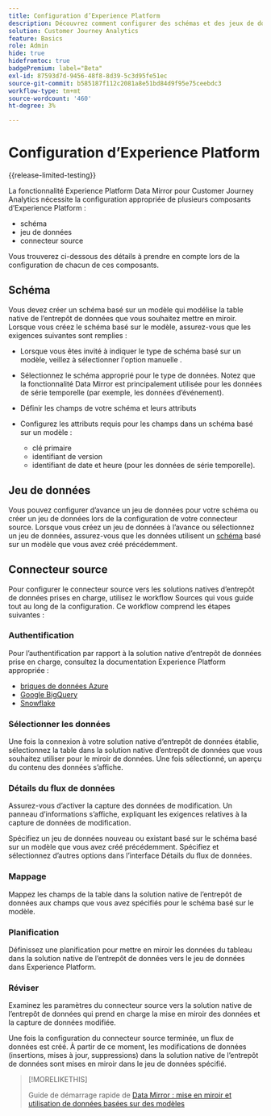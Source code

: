 ```yaml
---
title: Configuration d’Experience Platform
description: Découvrez comment configurer des schémas et des jeux de données pour Experience Platform Data Mirror for Customer Journey Analytics.
solution: Customer Journey Analytics
feature: Basics
role: Admin
hide: true
hidefromtoc: true
badgePremium: label="Beta"
exl-id: 87593d7d-9456-48f8-8d39-5c3d95fe51ec
source-git-commit: b585187f112c2081a8e51bd84d9f95e75ceebdc3
workflow-type: tm+mt
source-wordcount: '460'
ht-degree: 3%

---
```


# Configuration d’Experience Platform

{{release-limited-testing}}

La fonctionnalité Experience Platform Data Mirror pour Customer Journey Analytics nécessite la configuration appropriée de plusieurs composants d’Experience Platform :

* schéma
* jeu de données
* connecteur source

Vous trouverez ci-dessous des détails à prendre en compte lors de la configuration de chacun de ces composants.

## Schéma

Vous devez créer un schéma basé sur un modèle qui modélise la table native de l’entrepôt de données que vous souhaitez mettre en miroir. Lorsque vous créez le schéma basé sur le modèle, assurez-vous que les exigences suivantes sont remplies :

* Lorsque vous êtes invité à indiquer le type de schéma basé sur un modèle, veillez à sélectionner l&#39;option manuelle .
* Sélectionnez le schéma approprié pour le type de données. Notez que la fonctionnalité Data Mirror est principalement utilisée pour les données de série temporelle (par exemple, les données d’événement).

* Définir les champs de votre schéma et leurs attributs
* Configurez les attributs requis pour les champs dans un schéma basé sur un modèle :

   * clé primaire
   * identifiant de version
   * identifiant de date et heure (pour les données de série temporelle).

## Jeu de données

Vous pouvez configurer d’avance un jeu de données pour votre schéma ou créer un jeu de données lors de la configuration de votre connecteur source.
Lorsque vous créez un jeu de données à l’avance ou sélectionnez un jeu de données, assurez-vous que les données utilisent un [schéma](#schema) basé sur un modèle que vous avez créé précédemment.


## Connecteur source

Pour configurer le connecteur source vers les solutions natives d’entrepôt de données prises en charge, utilisez le workflow Sources qui vous guide tout au long de la configuration. Ce workflow comprend les étapes suivantes :

### Authentification

Pour l’authentification par rapport à la solution native d’entrepôt de données prise en charge, consultez la documentation Experience Platform appropriée :

* [briques de données Azure](https://experienceleague.adobe.com/fr/docs/experience-platform/sources/connectors/databases/databricks)
* [Google BigQuery](https://experienceleague.adobe.com/fr/docs/experience-platform/sources/connectors/databases/bigquery)
* [Snowflake](https://experienceleague.adobe.com/fr/docs/experience-platform/sources/connectors/databases/snowflake)


### Sélectionner les données

Une fois la connexion à votre solution native d’entrepôt de données établie, sélectionnez la table dans la solution native d’entrepôt de données que vous souhaitez utiliser pour le miroir de données. Une fois sélectionné, un aperçu du contenu des données s’affiche.


### Détails du flux de données

Assurez-vous d’activer la capture des données de modification. Un panneau d’informations s’affiche, expliquant les exigences relatives à la capture de données de modification.

Spécifiez un jeu de données nouveau ou existant basé sur le schéma basé sur un modèle que vous avez créé précédemment. Spécifiez et sélectionnez d’autres options dans l’interface Détails du flux de données.


### Mappage

Mappez les champs de la table dans la solution native de l’entrepôt de données aux champs que vous avez spécifiés pour le schéma basé sur le modèle.


### Planification

Définissez une planification pour mettre en miroir les données du tableau dans la solution native de l’entrepôt de données vers le jeu de données dans Experience Platform.


### Réviser

Examinez les paramètres du connecteur source vers la solution native de l’entrepôt de données qui prend en charge la mise en miroir des données et la capture de données modifiée.


Une fois la configuration du connecteur source terminée, un flux de données est créé. À partir de ce moment, les modifications de données (insertions, mises à jour, suppressions) dans la solution native de l’entrepôt de données sont mises en miroir dans le jeu de données spécifié.


>[!MORELIKETHIS]
>
>Guide de démarrage rapide de [Data Mirror : mise en miroir et utilisation de données basées sur des modèles](model-based.md)
>
